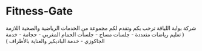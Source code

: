# Fitness-Gate
شركة بوابة اللياقة ترحب بكم وتقدم لكم مجموعة من الخدمات الرياضية والصحية اللازمة ( تعليم  رياضات متعددة - جلسات مساج - جلسات الحمام المغربي - حجامة - خدمة الجاكوزي - خدمة الباديكير والعناية بالأطراف )
